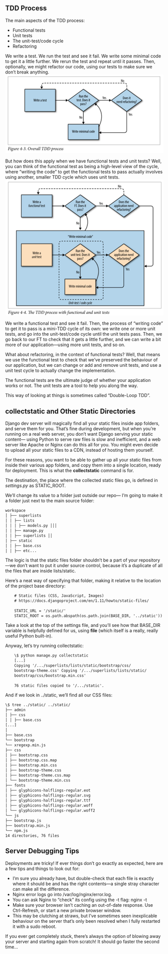 ## TDD Process

The main aspects of the TDD process:

- Functional tests
- Unit tests
- The unit-test/code cycle
- Refactoring

We write a test. We run the test and see it fail. We write some minimal code to get it a little further. We rerun the test and repeat until it passes. Then, optionally, we might refactor our code, using our tests to make sure we don’t break anything.
![Overall TDD process](./4.3.png)

But how does this apply when we have functional tests and unit tests? Well, you can think of the functional test as being a high-level view of the cycle, where “writing the code” to get the functional tests to pass actually involves using another, smaller TDD cycle which uses unit tests.
![The TDD process with functional and unit tests](./4.4.png)

We write a functional test and see it fail. Then, the process of “writing code” to get it to pass is a mini-TDD cycle of its own: we write one or more unit tests, and go into the unit-test/code cycle until the unit tests pass. Then, we go back to our FT to check that it gets a little further, and we can write a bit more of our application—using more unit tests, and so on.

What about refactoring, in the context of functional tests? Well, that means we use the functional test to check that we’ve preserved the behaviour of our application, but we can change or add and remove unit tests, and use a unit test cycle to actually change the implementation.

The functional tests are the ultimate judge of whether your application works or not. The unit tests are a tool to help you along the way.

This way of looking at things is sometimes called “Double-Loop TDD”.

## collectstatic and Other Static Directories

Django dev server will magically find all your static files inside app folders, and serve them for you. That’s fine during development, but when you’re running on a real web server, you don’t want Django serving your static content— using Python to serve raw files is slow and inefficient, and a web server like Apache or Nginx can do this all for you. You might even decide to upload all your static files to a CDN, instead of hosting them yourself.

For these reasons, you want to be able to gather up all your static files from inside their various app folders, and copy them into a single location, ready for deployment. This is what the **collectstatic** command is for.

The destination, the place where the collected static files go, is defined in _settings.py_ as STATIC_ROOT.

We’ll change its value to a folder just outside our repo— I’m going to make it a folder just next to the main source folder:

```
workspace
│ ├── superlists
│ │ ├── lists
│ │ │ ├── models.py │││
│ │ ├── manage.py
│ │ ├── superlists ││
│ ├── static
│ │ ├── base.css
│ │ ├── etc...
```

The logic is that the static files folder shouldn’t be a part of your repository—we don’t want to put it under source control, because it’s a duplicate of all the files that are inside lists/static.

Here’s a neat way of specifying that folder, making it relative to the location of the project base directory:

        # Static files (CSS, JavaScript, Images)
        # https://docs.djangoproject.com/en/1.11/howto/static-files/

        STATIC_URL = '/static/'
        STATIC_ROOT = os.path.abspath(os.path.join(BASE_DIR, '../static'))

Take a look at the top of the settings file, and you’ll see how that BASE_DIR variable is helpfully defined for us, using **file** (which itself is a really, really useful Python built-in).

Anyway, let’s try running collectstatic:

        \$ python manage.py collectstatic
        [...]
        Copying '/.../superlists/lists/static/bootstrap/css/
        bootstrap-theme.css' Copying '/.../superlists/lists/static/
        bootstrap/css/bootstrap.min.css'

        76 static files copied to '/.../static'.

And if we look in ../static, we’ll find all our CSS files:

```
\$ tree ../static/ ../static/
├── admin
│ ├── css
│ │ ├── base.css
[...]
│
├── base.css
└── bootstrap
└── xregexp.min.js
├── css
│ ├── bootstrap.css
│ ├── bootstrap.css.map
│ ├── bootstrap.min.css
│ ├── bootstrap-theme.css
│ ├── bootstrap-theme.css.map
│ └── bootstrap-theme.min.css
├── fonts
│ ├── glyphicons-halflings-regular.eot
│ ├── glyphicons-halflings-regular.svg
│ ├── glyphicons-halflings-regular.ttf
│ ├── glyphicons-halflings-regular.woff
│ └── glyphicons-halflings-regular.woff2
└── js
├── bootstrap.js
├── bootstrap.min.js
└── npm.js
14 directories, 76 files
```

## Server Debugging Tips

Deployments are tricky! If ever things don’t go exactly as expected, here are a few tips and things to look out for:

- I’m sure you already have, but double-check that each file is exactly where it should be and has the right contents—a single stray character can make all the difference.
- Nginx error logs go into /var/log/nginx/error.log.
- You can ask Nginx to “check” its config using the -t flag: nginx -t
- Make sure your browser isn’t caching an out-of-date response. Use Ctrl-Refresh, or start a new private browser window.
- This may be clutching at straws, but I’ve sometimes seen inexplicable behaviour on the server that’s only been resolved when I fully restarted it with a sudo reboot.

If you ever get completely stuck, there’s always the option of blowing away your server and starting again from scratch! It should go faster the second time...
